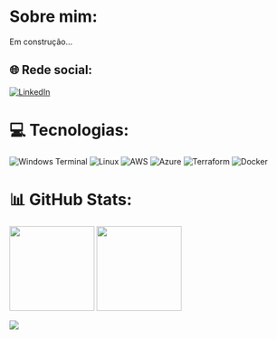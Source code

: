 # Sobre mim:
Em construção...
## 🌐 Rede social:
[![LinkedIn](https://img.shields.io/badge/LinkedIn-%230077B5.svg?logo=linkedin&logoColor=white)](https://www.linkedin.com/in/fritz-galdino-8a470424/)

# 💻 Tecnologias:
![Windows Terminal](https://img.shields.io/badge/Windows%20Terminal-%234D4D4D.svg?style=for-the-badge&logo=windows-terminal&logoColor=white) ![Linux](https://img.shields.io/badge/Linux-FCC624?style=for-the-badge&logo=linux&logoColor=black) ![AWS](https://img.shields.io/badge/AWS-%23FF9900.svg?style=for-the-badge&logo=amazon-aws&logoColor=white) ![Azure](https://img.shields.io/badge/azure-%230072C6.svg?style=for-the-badge&logo=microsoftazure&logoColor=white) ![Terraform](https://img.shields.io/badge/terraform-%235835CC.svg?style=for-the-badge&logo=terraform&logoColor=white) ![Docker](https://img.shields.io/badge/docker-%230db7ed.svg?style=for-the-badge&logo=docker&logoColor=white)


# 📊 GitHub Stats:
<div align = "left">
<img height = "150em" src="https://github-readme-stats.vercel.app/api?username=fritzgaldino&theme=dracula&hide_border=false&include_all_commits=true&count_private=true)"/>
<img height = "150em" src="https://github-readme-streak-stats.herokuapp.com/?user=fritzgaldino&theme=dracula&hide_border=false)"/>
</div>

![](https://github-readme-stats.vercel.app/api/top-langs/?username=fritzgaldino&theme=dracula&hide_border=false&include_all_commits=true&count_private=true&layout=compact)
